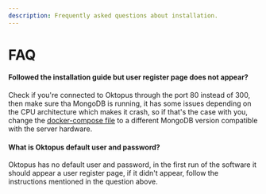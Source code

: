 ```yaml
---
description: Frequently asked questions about installation.
---
```


# FAQ

#### Followed the installation guide but user register page does not appear?

Check if you're connected to Oktopus through the port 80 instead of 300, then make sure tha MongoDB is running, it has some issues depending on the CPU architecture which makes it crash, so if that's the case with you, change the [docker-compose file](https://github.com/OktopUSP/oktopus/blob/main/deploy/compose/docker-compose.yaml#L41) to a different MongoDB version compatible with the server hardware.&#x20;

#### What is Oktopus default user and password?

Oktopus has no default user and password, in the first run of the software it should appear a user register page, if it didn't  appear, follow the instructions mentioned in the question above.
